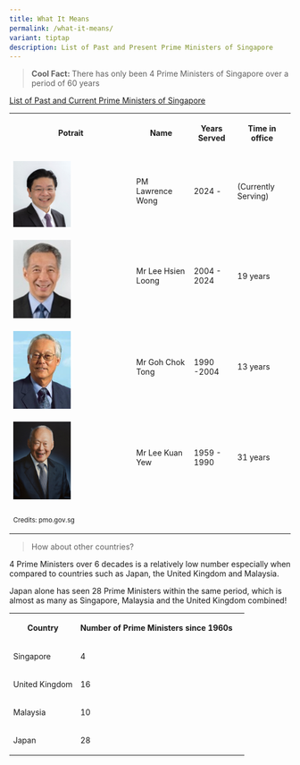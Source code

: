 ```yaml
---
title: What It Means
permalink: /what-it-means/
variant: tiptap
description: List of Past and Present Prime Ministers of Singapore
---
```

<blockquote>
<p><strong>Cool Fact: </strong>There has only been 4 Prime Ministers of Singapore
over a period of 60 years</p>
</blockquote>
<p><u>List of Past and Current Prime Ministers of Singapore</u>
</p>
<table style="minWidth: 100px">
<colgroup>
<col>
<col>
<col>
<col>
</colgroup>
<tbody>
<tr>
<th rowspan="1" colspan="1">
<p>Potrait</p>
</th>
<th rowspan="1" colspan="1">
<p>Name</p>
</th>
<th rowspan="1" colspan="1">
<p>Years Served</p>
</th>
<th rowspan="1" colspan="1">
<p>Time in office</p>
</th>
</tr>
<tr>
<td rowspan="1" colspan="1">
<p></p>
<div class="isomer-image-wrapper">
<img style="width: 50%;" height="auto" width="100%" alt="" src="/images/photo_lawrence_wong.png">
</div>
</td>
<td rowspan="1" colspan="1">
<p></p>
<p>PM Lawrence Wong</p>
</td>
<td rowspan="1" colspan="1">
<p></p>
<p>2024 -</p>
</td>
<td rowspan="1" colspan="1">
<p></p>
<p>(Currently Serving)</p>
</td>
</tr>
<tr>
<td rowspan="1" colspan="1">
<p></p>
<div class="isomer-image-wrapper">
<img style="width: 50%;" height="auto" width="100%" alt="" src="/images/Re_Mr_LEE_Hsien_Loong.jpg">
</div>
</td>
<td rowspan="1" colspan="1">
<p></p>
<p>Mr Lee Hsien Loong</p>
</td>
<td rowspan="1" colspan="1">
<p></p>
<p>2004 - 2024</p>
</td>
<td rowspan="1" colspan="1">
<p></p>
<p>19 years</p>
</td>
</tr>
<tr>
<td rowspan="1" colspan="1">
<p></p>
<div class="isomer-image-wrapper">
<img style="width: 50%;" height="auto" width="100%" alt="" src="/images/Mr_GOH_Chok_Tong.png">
</div>
</td>
<td rowspan="1" colspan="1">
<p></p>
<p>Mr Goh Chok Tong</p>
</td>
<td rowspan="1" colspan="1">
<p></p>
<p>1990 -2004</p>
</td>
<td rowspan="1" colspan="1">
<p></p>
<p>13 years</p>
</td>
</tr>
<tr>
<td rowspan="1" colspan="1">
<p></p>
<div class="isomer-image-wrapper">
<img style="width: 50%;" height="auto" width="100%" alt="" src="/images/Lee_Kuan_Yew.png">
</div>
</td>
<td rowspan="1" colspan="1">
<p></p>
<p>Mr Lee Kuan Yew</p>
</td>
<td rowspan="1" colspan="1">
<p></p>
<p>1959 - 1990</p>
</td>
<td rowspan="1" colspan="1">
<p></p>
<p></p>
<p>31 years</p>
</td>
</tr>
<tr>
<td rowspan="1" colspan="1">
<p><sub>Credits: pmo.gov.sg</sub>
</p>
</td>
<td rowspan="1" colspan="1">
<p></p>
</td>
<td rowspan="1" colspan="1">
<p></p>
</td>
<td rowspan="1" colspan="1">
<p></p>
</td>
</tr>
</tbody>
</table>
<p></p>
<blockquote>
<p>How about other countries?</p>
</blockquote>
<p>4 Prime Ministers over 6 decades is a relatively low number especially
when compared to countries such as Japan, the United Kingdom and Malaysia.</p>
<p>Japan alone has seen 28 Prime Ministers within the same period, which
is almost as many as Singapore, Malaysia and the United Kingdom combined!</p>
<table style="minWidth: 75px">
<colgroup>
<col>
<col>
<col>
</colgroup>
<tbody>
<tr>
<th rowspan="1" colspan="1">
<p>Country</p>
</th>
<th rowspan="1" colspan="1">
<p>Number of Prime Ministers since 1960s</p>
</th>
<th rowspan="1" colspan="1">
<p></p>
</th>
</tr>
<tr>
<td rowspan="1" colspan="1">
<p>Singapore</p>
</td>
<td rowspan="1" colspan="1">
<p>4</p>
</td>
<td rowspan="1" colspan="1">
<p></p>
</td>
</tr>
<tr>
<td rowspan="1" colspan="1">
<p>United Kingdom</p>
</td>
<td rowspan="1" colspan="1">
<p>16</p>
</td>
<td rowspan="1" colspan="1">
<p></p>
</td>
</tr>
<tr>
<td rowspan="1" colspan="1">
<p>Malaysia</p>
</td>
<td rowspan="1" colspan="1">
<p>10</p>
</td>
<td rowspan="1" colspan="1">
<p></p>
</td>
</tr>
<tr>
<td rowspan="1" colspan="1">
<p>Japan</p>
</td>
<td rowspan="1" colspan="1">
<p>28</p>
</td>
<td rowspan="1" colspan="1">
<p></p>
</td>
</tr>
</tbody>
</table>
<p></p>